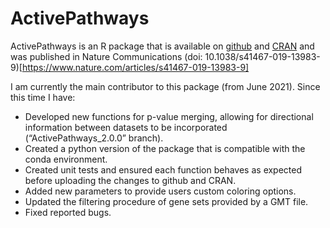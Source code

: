 # ActivePathways
ActivePathways is an R package that is available on [github](https://github.com/reimandlab/ActivePathways) and [CRAN](https://cran.r-project.org/web/packages/ActivePathways/index.html) and was published in Nature Communications (doi: 10.1038/s41467-019-13983-9)[https://www.nature.com/articles/s41467-019-13983-9]

 
I am currently the main contributor to this package (from June 2021). Since this time I have:
- Developed new functions for p-value merging, allowing for directional information between datasets to be incorporated (“ActivePathways_2.0.0” branch).
- Created a python version of the package that is compatible with the conda environment.
- Created unit tests and ensured each function behaves as expected before uploading the changes to github and CRAN.
- Added new parameters to provide users custom coloring options.
- Updated the filtering procedure of gene sets provided by a GMT file.
- Fixed reported bugs. 
